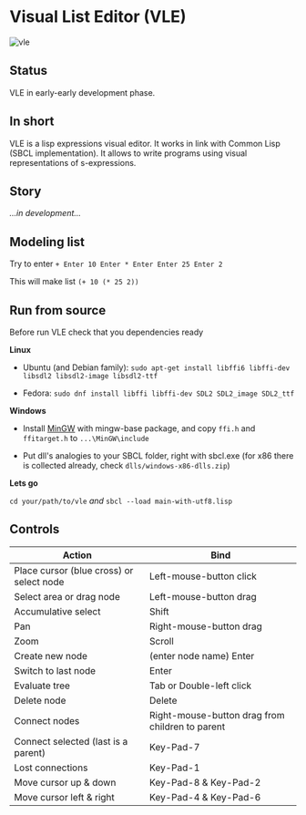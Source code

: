 # Visual List Editor (VLE)
![vle](https://github.com/honix/Visual-List-Editor/blob/master/wiki/kung-fu.png)

## Status
VLE in early-early development phase.

## In short
VLE is a lisp expressions visual editor. It works in link with Common Lisp (SBCL implementation).
It allows to write programs using visual representations of s-expressions.

## Story
*...in development...*

## Modeling list
Try to enter
```+ Enter 10 Enter * Enter Enter 25 Enter 2```

This will make list
```(+ 10 (* 25 2))```

## Run from source
Before run VLE check that you dependencies ready

**Linux**

- Ubuntu (and Debian family): ```sudo apt-get install libffi6 libffi-dev libsdl2 libsdl2-image libsdl2-ttf```

- Fedora: ```sudo dnf install libffi libffi-dev SDL2 SDL2_image SDL2_ttf```

**Windows**

- Install [MinGW](https://sourceforge.net/projects/mingw/files/Installer) with mingw-base package, and copy ```ffi.h``` and ```ffitarget.h``` to ```...\MinGW\include```

- Put dll's analogies to your SBCL folder, right with sbcl.exe (for x86 there is collected already, check ```dlls/windows-x86-dlls.zip```)

**Lets go**

```cd your/path/to/vle``` *and* ```sbcl --load main-with-utf8.lisp```

## Controls
Action | Bind
-------|------
Place cursor (blue cross) or select node | Left-mouse-button click
Select area or drag node | Left-mouse-button drag
Accumulative select | Shift
Pan | Right-mouse-button drag
Zoom | Scroll
Create new node | (enter node name) Enter
Switch to last node | Enter
Evaluate tree | Tab or Double-left click
Delete node | Delete
Connect nodes | Right-mouse-button drag from children to parent
Connect selected (last is a parent)| Key-Pad-7
Lost connections | Key-Pad-1
Move cursor up & down | Key-Pad-8 & Key-Pad-2
Move cursor left & right | Key-Pad-4 & Key-Pad-6
